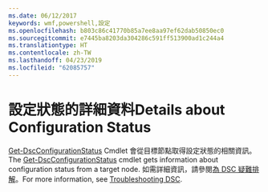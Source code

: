 ```yaml
---
ms.date: 06/12/2017
keywords: wmf,powershell,設定
ms.openlocfilehash: b803c86c41770b85a7ee8aa97ef62dab50850ec0
ms.sourcegitcommit: e7445ba8203da304286c591ff513900ad1c244a4
ms.translationtype: HT
ms.contentlocale: zh-TW
ms.lasthandoff: 04/23/2019
ms.locfileid: "62085757"
---
```

# <a name="details-about-configuration-status"></a><span data-ttu-id="d9f98-102">設定狀態的詳細資料</span><span class="sxs-lookup"><span data-stu-id="d9f98-102">Details about Configuration Status</span></span>

<span data-ttu-id="d9f98-103">[Get-DscConfigurationStatus](https://technet.microsoft.com/library/mt517868.aspx) Cmdlet 會從目標節點取得設定狀態的相關資訊。</span><span class="sxs-lookup"><span data-stu-id="d9f98-103">The [Get-DscConfigurationStatus](https://technet.microsoft.com/library/mt517868.aspx) cmdlet gets information about configuration status from a target node.</span></span>
<span data-ttu-id="d9f98-104">如需詳細資訊，請參閱[為 DSC 疑難排解](https://msdn.microsoft.com/powershell/dsc/troubleshooting)。</span><span class="sxs-lookup"><span data-stu-id="d9f98-104">For more information, see [Troubleshooting DSC](https://msdn.microsoft.com/powershell/dsc/troubleshooting).</span></span>
